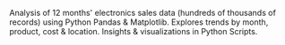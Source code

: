 Analysis of 12 months' electronics sales data (hundreds of thousands of records) using Python Pandas & Matplotlib. Explores trends by month, product, cost & location. Insights & visualizations in Python Scripts.
